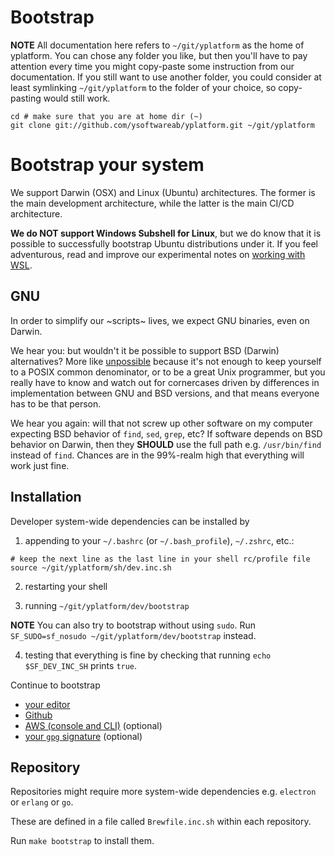 # Bootstrap

**NOTE** All documentation here refers to `~/git/yplatform` as the home of yplatform.
You can chose any folder you like, but then you'll have to pay attention every time you might copy-paste
some instruction from our documentation. If you still want to use another folder, you could consider at least
symlinking `~/git/yplatform` to the folder of your choice, so copy-pasting would still work.


```shell
cd # make sure that you are at home dir (~)
git clone git://github.com/ysoftwareab/yplatform.git ~/git/yplatform
```


# Bootstrap your system

We support Darwin (OSX) and Linux (Ubuntu) architectures.
The former is the main development architecture, while the latter is the main CI/CD architecture.

**We do NOT support Windows Subshell for Linux**,
but we do know that it is possible to successfully bootstrap Ubuntu distributions under it.
If you feel adventurous, read and improve our experimental notes on [working with WSL](README.wsl.md).


## GNU

In order to simplify our ~scripts~ lives, we expect GNU binaries, even on Darwin.

We hear you: but wouldn't it be possible to support BSD (Darwin) alternatives?
More like [unpossible](https://ponderthebits.com/2017/01/know-your-tools-linux-gnu-vs-mac-bsd-command-line-utilities-grep-strings-sed-and-find/)
because it's not enough to keep yourself to a POSIX common denominator, or to be a great Unix programmer,
but you really have to know and watch out for cornercases
driven by differences in implementation between GNU and BSD versions,
and that means everyone has to be that person.

We hear you again: will that not screw up other software on my computer expecting BSD behavior of `find`, `sed`, `grep`, etc?
If software depends on BSD behavior on Darwin, then they **SHOULD** use the full path e.g. `/usr/bin/find` instead of `find`.
Chances are in the 99%-realm high that everything will work just fine.


## Installation

Developer system-wide dependencies can be installed by

1. appending to your `~/.bashrc` (or `~/.bash_profile`), `~/.zshrc`, etc.:

```shell
# keep the next line as the last line in your shell rc/profile file
source ~/git/yplatform/sh/dev.inc.sh
```

2. restarting your shell

3. running `~/git/yplatform/dev/bootstrap`

**NOTE** You can also try to bootstrap without using `sudo`.
Run `SF_SUDO=sf_nosudo ~/git/yplatform/dev/bootstrap` instead.

4. testing that everything is fine by checking that running `echo $SF_DEV_INC_SH` prints `true`.

Continue to bootstrap

* [your editor](README.editor.md)
* [Github](README.github.md)
* [AWS (console and CLI)](README.aws.md) (optional)
* [your `gpg` signature](README.gpg.md) (optional)


## Repository

Repositories might require more system-wide dependencies e.g. `electron` or `erlang` or `go`.

These are defined in a file called `Brewfile.inc.sh` within each repository.

Run `make bootstrap` to install them.
